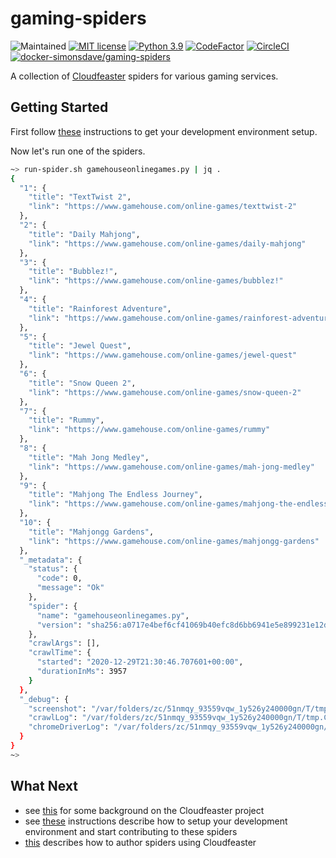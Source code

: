 # gaming-spiders

![Maintained](https://img.shields.io/maintenance/yes/2022.svg)
[![MIT license](http://img.shields.io/badge/license-MIT-brightgreen.svg)](http://opensource.org/licenses/MIT)
[![Python 3.9](https://img.shields.io/badge/python-3.9-blue.svg)](https://www.python.org/downloads/release/python-390/)
[![CodeFactor](https://www.codefactor.io/repository/github/simonsdave/gaming-spiders/badge/master)](https://www.codefactor.io/repository/github/simonsdave/gaming-spiders/overview/master)
[![CircleCI](https://circleci.com/gh/simonsdave/gaming-spiders.svg?style=shield)](https://circleci.com/gh/simonsdave/gaming-spiders)
[![docker-simonsdave/gaming-spiders](https://img.shields.io/badge/docker-simonsdave%2Fgaming--spiders-blue.svg)](https://hub.docker.com/r/simonsdave/gaming-spiders)

A collection of [Cloudfeaster](https://github.com/simonsdave/cloudfeaster)
spiders for various gaming services.

## Getting Started

First follow [these](dev_env/README.md) instructions to get your development environment setup.

Now let's run one of the spiders.

```bash
~> run-spider.sh gamehouseonlinegames.py | jq .
{
  "1": {
    "title": "TextTwist 2",
    "link": "https://www.gamehouse.com/online-games/texttwist-2"
  },
  "2": {
    "title": "Daily Mahjong",
    "link": "https://www.gamehouse.com/online-games/daily-mahjong"
  },
  "3": {
    "title": "Bubblez!",
    "link": "https://www.gamehouse.com/online-games/bubblez!"
  },
  "4": {
    "title": "Rainforest Adventure",
    "link": "https://www.gamehouse.com/online-games/rainforest-adventure"
  },
  "5": {
    "title": "Jewel Quest",
    "link": "https://www.gamehouse.com/online-games/jewel-quest"
  },
  "6": {
    "title": "Snow Queen 2",
    "link": "https://www.gamehouse.com/online-games/snow-queen-2"
  },
  "7": {
    "title": "Rummy",
    "link": "https://www.gamehouse.com/online-games/rummy"
  },
  "8": {
    "title": "Mah Jong Medley",
    "link": "https://www.gamehouse.com/online-games/mah-jong-medley"
  },
  "9": {
    "title": "Mahjong The Endless Journey",
    "link": "https://www.gamehouse.com/online-games/mahjong-the-endless-journey"
  },
  "10": {
    "title": "Mahjongg Gardens",
    "link": "https://www.gamehouse.com/online-games/mahjongg-gardens"
  },
  "_metadata": {
    "status": {
      "code": 0,
      "message": "Ok"
    },
    "spider": {
      "name": "gamehouseonlinegames.py",
      "version": "sha256:a0717e4bef6cf41069b40efc8d6bb6941e5e899231e12d5a1af083c62b74fe1d"
    },
    "crawlArgs": [],
    "crawlTime": {
      "started": "2020-12-29T21:30:46.707601+00:00",
      "durationInMs": 3957
    }
  },
  "_debug": {
    "screenshot": "/var/folders/zc/51nmqy_93559vqw_1y526y240000gn/T/tmp.ConMqmqP/screenshot.png",
    "crawlLog": "/var/folders/zc/51nmqy_93559vqw_1y526y240000gn/T/tmp.ConMqmqP/crawl-log.txt",
    "chromeDriverLog": "/var/folders/zc/51nmqy_93559vqw_1y526y240000gn/T/tmp.ConMqmqP/chromedriver-log.txt"
  }
}
~>
```

## What Next

* see [this](https://github.com/simonsdave/cloudfeaster/blob/master/docs/story.md) for some background on the Cloudfeaster project
* see [these](docs/contributing.md) instructions
  describe how to setup your development environment and
  start contributing to these spiders
* [this](https://github.com/simonsdave/cloudfeaster/blob/master/docs/spider_authors.md) describes
  how to author spiders using Cloudfeaster
